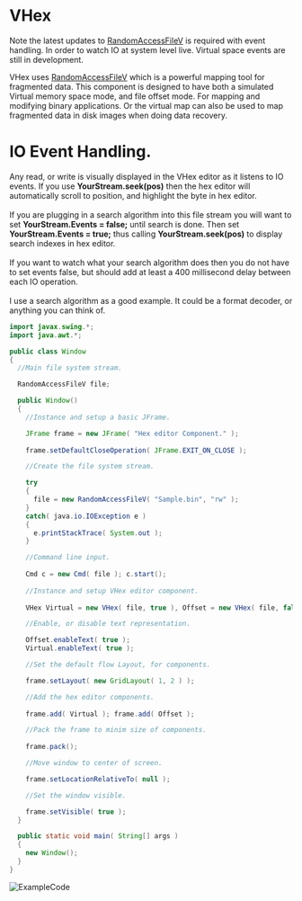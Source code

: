 # VHex

Note the latest updates to [RandomAccessFileV](https://github.com/Recoskie/RandomAccessFileV) is required with event handling. In order to watch IO at system level live. Virtual space events are still in development.<br />

VHex uses [RandomAccessFileV](https://github.com/Recoskie/RandomAccessFileV) which is a powerful mapping tool for fragmented data. This component is designed to have both a simulated Virtual memory space mode, and file offset mode. For mapping and modifying binary applications. Or the virtual map can also be used to map fragmented data in disk images when doing data recovery.

# IO Event Handling.

Any read, or write is visually displayed in the VHex editor as it listens to IO events. If you use **YourStream.seek(pos)** then the hex editor will automatically scroll to position, and highlight the byte in hex editor.
<br /><br />
If you are plugging in a search algorithm into this file stream you will want to set **YourStream.Events = false;** until search is done. Then set **YourStream.Events = true;** thus calling **YourStream.seek(pos)** to display search indexes in hex editor.
<br /><br />
If you want to watch what your search algorithm does then you do not have to set events false, but should add at least a 400 millisecond delay between each IO operation.
<br /><br />
I use a search algorithm as a good example. It could be a format decoder, or anything you can think of.

```java
import javax.swing.*;
import java.awt.*;

public class Window
{
  //Main file system stream.

  RandomAccessFileV file;

  public Window()
  { 
    //Instance and setup a basic JFrame.

    JFrame frame = new JFrame( "Hex editor Component." );
    
    frame.setDefaultCloseOperation( JFrame.EXIT_ON_CLOSE );

    //Create the file system stream.

    try
    {
      file = new RandomAccessFileV( "Sample.bin", "rw" );
    }
    catch( java.io.IOException e )
    {
      e.printStackTrace( System.out );
    }

    //Command line input.
    
    Cmd c = new Cmd( file ); c.start();
    
    //Instance and setup VHex editor component.
    
    VHex Virtual = new VHex( file, true ), Offset = new VHex( file, false );

    //Enable, or disable text representation.

    Offset.enableText( true );
    Virtual.enableText( true );

    //Set the default flow Layout, for components.

    frame.setLayout( new GridLayout( 1, 2 ) );

    //Add the hex editor components.
    
    frame.add( Virtual ); frame.add( Offset );

    //Pack the frame to minim size of components.
    
    frame.pack();

    //Move window to center of screen.

    frame.setLocationRelativeTo( null );

    //Set the window visible.

    frame.setVisible( true );
  }

  public static void main( String[] args )
  {
    new Window();
  }
}
```

![ExampleCode](https://github.com/Recoskie/VHex/blob/master/ExampleCode.bmp)
